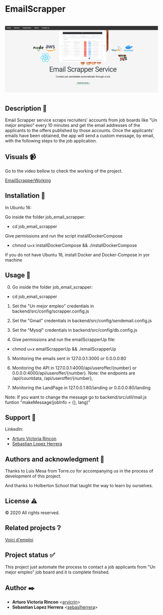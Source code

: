 # EmailScrapper

# ![EmailScrapper](frontend/public/assets/images/emailscraper_readme.png)

## Description :book:

Email Scrapper service scraps recruiters' accounts from job boards like "Un mejor empleo" every 10 minutes and get the email addresses of the applicants to the offers published by those accounts. Once the applicants' emails have been obtained, the app will send a custom message, by email, with the following steps to the job application.

  
## Visuals :video_camera:

Go to the video bellow to check the working of the project.

  [EmailScrapperWorking](https://www.youtube.com/watch?v=FoQe3cGh-aQ)

## Installation :floppy_disk:

In Ubuntu 16:

Go inside the folder job_email_scrapper:

- cd job_email_scrapper

Give permissions and run the script installDockerCompose

- chmod u+x installDockerCompose && ./installDockerCompose

If you do not have Ubuntu 16, install Docker and Docker-Compose in yor machine


## Usage :open_file_folder:

0. Go inside the folder job_email_scrapper:

- cd job_email_scrapper
 
1. Set the "Un mejor empleo" credentials in backend/src/config/scrapper.config.js 

2. Set the "Gmail" credentials in backend/src/config/sendemail.config.js

3. Set the "Mysql" credentials in backend/src/config/db.config.js

4. Give permissions and run the emailScrapperUp file:

- chmod u+x emailScrapperUp && ./emailScrapperUp

5. Monitoring the emails sent in 127.0.0.1:3000 or 0.0.0.0:80

6. Monitoring the API in 127.0.0.1:4000/api/useroffer/{number} or 0.0.0.0:4000/api/useroffer/{number}. Note: the endpoints are /api/countdata, /api/useroffer/{number},

7. Monitoring the LandPage in 127.0.0.1:80/landing or 0.0.0.0:80/landing

Note: If you want to change the message go to backend/src/util/mail.js funtion "makeMessage(jobInfo =  {},  lang)"

## Support :email:

LinkedIn:

- [Arturo Victoria Rincon](https://www.linkedin.com/in/arvicrin/)
- [Sebastian Lopez Herrera](https://www.linkedin.com/in/sebaslherrera/)

## Authors and acknowledgment :school:

Thanks to Luis Mesa from Torre.co for accompanying us in the process of development of this project.

And thanks to Holberton School that taught the way to learn by ourselves.

## License :warning:

:copyright: 2020 All rights reserved.

## Related projects :grey_question:

[Voici d'emploi](https://github.com/GHJ-INC)

## Project status :white_check_mark:

This project just automate the process to contact a job applicants from "Un mejor empleo" job board and it is complete finished.

## Author :black_nib:

* __Arturo Victoria Rincon__ <[arvicrin](https://github.com/arvicrin)>
* __Sebastian Lopez Herrera__ <[sebaslherrera](https://github.com/sebaslherrera)>

